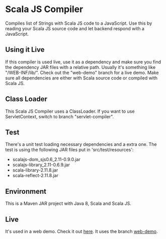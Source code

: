 Scala JS Compiler
=================
Compiles list of Strings with Scala JS code to a JavaScript. Use this by reading your Scala JS source code and let backend respond with a JavaScript.

Using it Live
-------------
If this compiler is used live, use it as a dependency and make sure you find the dependency JAR files with a relative path. Usually it's something like "/WEB-INF/lib/". Check out the "web-demo" branch for a live demo. Make sure all dependencies are either with Scala source code or compiled with Scala JS.

Class Loader
------------
This Scala JS Compiler uses a ClassLoader. If you want to use ServletContext, switch to branch "servlet-compiler".

Test
----
There's a unit test loading necessary dependencies and a extra one. The test is using the following JAR files put in 'src/test/resources':
 * scalajs-dom_sjs0.6_2.11-0.9.0.jar
 * scalajs-library_2.11-0.6.9.jar
 * scala-library-2.11.8.jar
 * scala-reflect-2.11.8.jar

Environment
-----------
This is a Maven JAR project with Java 8, Scala and Scala JS.

Live
----
It's used in a web demo. Check it out [here](https://scala-js-compiler.appspot.com/index.scala). It uses the branch [web-demo](https://github.com/AIMMOTH/scala-js-compiler/tree/web-demo).

